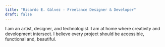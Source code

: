 ```yaml
---
title: "Ricardo E. Gálvez - Freelance Designer & Developer"
draft: false
---
```

I am an artist, designer, and technologist. I am at home where creativity and development intersect. I believe every project should be accessible, functional and, beautiful.